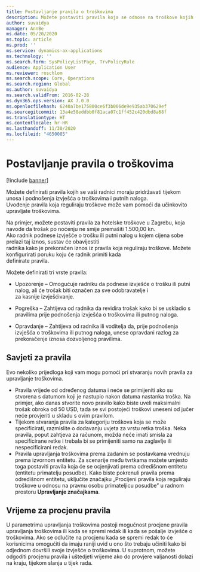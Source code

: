 ```yaml
---
title: Postavljanje pravila o troškovima
description: Možete postaviti pravila koja se odnose na troškove kojih se vaši radnici moraju pridržavati tijekom unosa i slanja izvješća o troškovima i putnih naloga u aplikaciji Microsoft Dynamics 365 Finance.
author: suvaidya
manager: AnnBe
ms.date: 05/20/2020
ms.topic: article
ms.prod: ''
ms.service: dynamics-ax-applications
ms.technology: ''
ms.search.form: SysPolicyListPage, TrvPolicyRule
audience: Application User
ms.reviewer: roschlom
ms.search.scope: Core, Operations
ms.search.region: Global
ms.author: suvaidya
ms.search.validFrom: 2016-02-28
ms.dyn365.ops.version: AX 7.0.0
ms.openlocfilehash: 6240a7be175800ce6f3b066de9e935ab370629ef
ms.sourcegitcommit: 13a4e58eddbb0f81aca07c1ff452c420dbd8a68f
ms.translationtype: HT
ms.contentlocale: hr-HR
ms.lasthandoff: 11/30/2020
ms.locfileid: "4650085"
---
```

# <a name="set-up-expense-policies"></a>Postavljanje pravila o troškovima

[!include [banner](../includes/banner.md)]

Možete definirati pravila kojih se vaši radnici moraju pridržavati tijekom unosa i podnošenja izvješća o troškovima i putnih naloga.         
Uvođenje pravila koja reguliraju troškove može vam pomoći da učinkovito upravljate troškovima.         

Na primjer, možete postaviti pravila za hotelske troškove u Zagrebu, koja navode da trošak po noćenju ne smije premašiti 1.500,00 kn.       
Ako radnik podnese izvješće o trošku ili putni nalog u kojem cijena sobe prelazi taj iznos, sustav će obavijestiti        
radnika kako je prekoračen iznos iz pravila koja reguliraju troškove. Možete konfigurirati poruku koju će radnik primiti kada        
definirate pravila.      
        
Možete definirati tri vrste pravila:         
        
- Upozorenje – Omogućuje radniku da podnese izvješće o trošku ili putni nalog, ali će trošak biti označen za sve odobravatelje i        
  za kasnije izvješćivanje.        

- Pogreška – Zahtijeva od radnika da revidira trošak kako bi se uskladio s pravilima prije podnošenja izvješća o troškovima ili putnog naloga.       
 
 - Opravdanje – Zahtijeva od radnika ili voditelja da, prije podnošenja izvješća o troškovima ili putnog naloga, unese opravdani razlog za prekoračenje iznosa dozvoljenog pravilima.        

## <a name="policy-tips"></a>Savjeti za pravila
Evo nekoliko prijedloga koji vam mogu pomoći pri stvaranju novih pravila za upravljanje troškovima. 
* Pravila vrijede od određenog datuma i neće se primijeniti ako su stvorena s datumom koji je nastupio nakon datuma nastanka troška. Na primjer, ako danas stvorite novo pravilo kako biste uveli maksimalni trošak obroka od 50 USD, tada se svi postojeći troškovi uneseni od jučer neće provjeriti u skladu s ovim pravilom.
* Tijekom stvaranja pravila za kategoriju troškova koja se može specificirati, razmislite o dodavanju uvjeta za vrstu retka troška. Neka pravila, poput zahtjeva za računom, možda neće imati smisla za specificirane retke i trebala bi se primijeniti samo na zaglavlje ili nespecificirani redak. 
* Pravila upravljanja troškovima prema zadanim se postavkama vrednuju prema izvornom entitetu. Za scenarije među tvrtkama možete umjesto toga postaviti pravila koja će se ocjenjivati prema odredišnom entitetu (entitetu primatelju posudbe). Kako biste pokrenuli pravila prema odredišnom entitetu, uključite značajku „Procijeni pravila koja reguliraju troškove u odnosu na pravnu osobu primateljicu posudbe” u radnom prostoru **Upravljanje značajkama**.

## <a name="when-to-evaluate-policies"></a>Vrijeme za procjenu pravila

U parametrima upravljanja troškovima postoji mogućnost procjene pravila upravljanja troškovima ili kada se spremi redak ili kada se pošalje izvješće o troškovima. Ako se odlučite na procjenu kada se spremi redak to će korisnicima omogućiti da imaju raniji uvid u ono što trebaju učiniti kako bi odjednom dovršili svoje izvješće o troškovima. U suprotnom, možete odgoditi procjenu pravila i uštedjeti vrijeme ako do provjere valjanosti dolazi na kraju, tijekom slanja u tijek rada.
